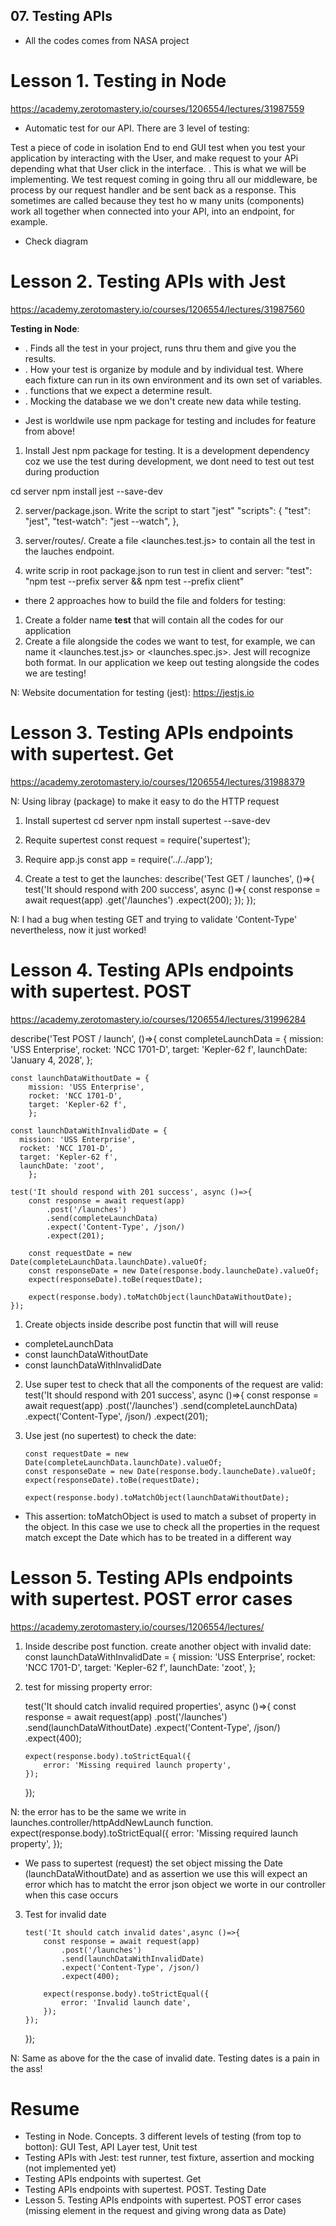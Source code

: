 ## 07. Testing APIs

- All the codes comes from NASA project

# Lesson 1. Testing in Node

https://academy.zerotomastery.io/courses/1206554/lectures/31987559

- Automatic test for our API. There are 3 level of testing:

<Unit test> Test a piece of code in isolation
<GUI Test> End to end GUI test when you test your application by interacting with the User, and make request to your APi depending what that User click in the interface.
<API Layer test>. This is what we will be implementing. We test request coming in going thru all our middleware, be process by our request handler and be sent back as a response. This sometimes are called <integration test> because they test ho w many units (components) work all together when connected into your API, into an endpoint, for example.

- Check <testing pyramid> diagram

# Lesson 2. Testing APIs with Jest

https://academy.zerotomastery.io/courses/1206554/lectures/31987560

**Testing in Node**:

- <Test runner>. Finds all the test in your project, runs thru them and give you the results.
- <Test fixtures>. How your test is organize by module and by individual test. Where each fixture can run in its own environment and its own set of variables.
- <Assertions>. functions that we expect a determine result.
- <Mocking>. Mocking the database we we don't create new data while testing.

* Jest is worldwile use npm package for testing and includes for feature from above!

1. Install Jest npm package for testing. It is a development dependency coz we use the test during development, we dont need to test out test during production

cd server
npm install jest --save-dev

2. server/package.json. Write the script to start "jest"
   "scripts": {
   "test": "jest",
   "test-watch": "jest --watch",
   },

3. server/routes/. Create a file <launches.test.js> to contain all the test in the lauches endpoint.

4. write scrip in root package.json to run test in client and server:
   "test": "npm test --prefix server && npm test --prefix client"

- there 2 approaches how to build the file and folders for testing:

1. Create a folder name **test** that will contain all the codes for our application
2. Create a file alongside the codes we want to test, for example, we can name it <launches.test.js> or <launches.spec.js>. Jest will recognize both format. In our application we keep out testing alongside the codes we are testing!

N: Website documentation for testing (jest):
https://jestjs.io

# Lesson 3. Testing APIs endpoints with supertest. Get

https://academy.zerotomastery.io/courses/1206554/lectures/31988379

N: Using <supertest> libray (package) to make it easy to do the HTTP request

1. Install supertest
   cd server
   npm install supertest --save-dev

2. Requite supertest
   const request = require('supertest');

3. Require app.js
   const app = require('../../app');

4. Create a test to get the launches:
   describe('Test GET / launches', ()=>{
   test('It should respond with 200 success', async ()=>{
   const response = await request(app)
   .get('/launches')
   .expect(200);
   });
   });

N: I had a bug when testing GET and trying to validate 'Content-Type' nevertheless, now it just worked!

# Lesson 4. Testing APIs endpoints with supertest. POST

https://academy.zerotomastery.io/courses/1206554/lectures/31996284

describe('Test POST / launch', ()=>{
const completeLaunchData = {
mission: 'USS Enterprise',
rocket: 'NCC 1701-D',
target: 'Kepler-62 f',
launchDate: 'January 4, 2028',
};

    const launchDataWithoutDate = {
        mission: 'USS Enterprise',
        rocket: 'NCC 1701-D',
        target: 'Kepler-62 f',
        };

    const launchDataWithInvalidDate = {
      mission: 'USS Enterprise',
      rocket: 'NCC 1701-D',
      target: 'Kepler-62 f',
      launchDate: 'zoot',
        };

    test('It should respond with 201 success', async ()=>{
        const response = await request(app)
            .post('/launches')
            .send(completeLaunchData)
            .expect('Content-Type', /json/)
            .expect(201);

        const requestDate = new Date(completeLaunchData.launchDate).valueOf;
        const responseDate = new Date(response.body.launcheDate).valueOf;
        expect(responseDate).toBe(requestDate);

        expect(response.body).toMatchObject(launchDataWithoutDate);
    });

1. Create objects inside describe post functin that will will reuse

- completeLaunchData
- const launchDataWithoutDate
- const launchDataWithInvalidDate

2.  Use super test to check that all the components of the request are valid:
    test('It should respond with 201 success', async ()=>{
    const response = await request(app)
    .post('/launches')
    .send(completeLaunchData)
    .expect('Content-Type', /json/)
    .expect(201);

3.  Use jest (no supertest) to check the date:

        const requestDate = new Date(completeLaunchData.launchDate).valueOf;
        const responseDate = new Date(response.body.launcheDate).valueOf;
        expect(responseDate).toBe(requestDate);

        expect(response.body).toMatchObject(launchDataWithoutDate);

- This assertion: toMatchObject is used to match a subset of property in the object. In this case we use to check all the properties in the request match except the Date which has to be treated in a different way

# Lesson 5. Testing APIs endpoints with supertest. POST error cases

https://academy.zerotomastery.io/courses/1206554/lectures/

1.  Inside describe post function. create another object with invalid date:
    const launchDataWithInvalidDate = {
    mission: 'USS Enterprise',
    rocket: 'NCC 1701-D',
    target: 'Kepler-62 f',
    launchDate: 'zoot',
    };

2.  test for missing property error:

    test('It should catch invalid required properties', async ()=>{
    const response = await request(app)
    .post('/launches')
    .send(launchDataWithoutDate)
    .expect('Content-Type', /json/)
    .expect(400);

        expect(response.body).toStrictEqual({
            error: 'Missing required launch property',
        });

    });

N: the error has to be the same we write in launches.controller/httpAddNewLaunch function.
expect(response.body).toStrictEqual({
error: 'Missing required launch property',
});

- We pass to supertest (request) the set object missing the Date (launchDataWithoutDate) and as assertion we use <toStrictEqual> this will expect an error which has to matcht the error json object we worte in our controller when this case occurs

3.  Test for invalid date

        test('It should catch invalid dates',async ()=>{
            const response = await request(app)
                .post('/launches')
                .send(launchDataWithInvalidDate)
                .expect('Content-Type', /json/)
                .expect(400);

            expect(response.body).toStrictEqual({
                error: 'Invalid launch date',
            });
        });

    });

N: Same as above for the the case of invalid date. Testing dates is a pain in the ass!

# Resume

- Testing in Node. Concepts. 3 different levels of testing (from top to botton): GUI Test, API Layer test, Unit test
- Testing APIs with Jest: test runner, test fixture, assertion and mocking (not implemented yet)
- Testing APIs endpoints with supertest. Get
- Testing APIs endpoints with supertest. POST. Testing Date
- Lesson 5. Testing APIs endpoints with supertest. POST error cases (missing element in the request and giving wrong data as Date)
